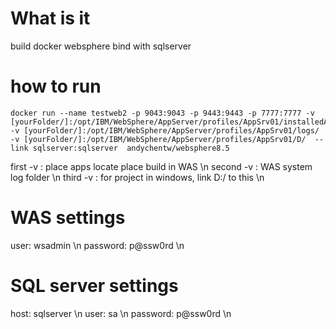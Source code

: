 What is it
==========

build docker websphere bind with sqlserver


how to run
==========

	docker run --name testweb2 -p 9043:9043 -p 9443:9443 -p 7777:7777 -v [yourFolder/]:/opt/IBM/WebSphere/AppServer/profiles/AppSrv01/installedApps/ -v [yourFolder/]:/opt/IBM/WebSphere/AppServer/profiles/AppSrv01/logs/  -v [yourFolder/]:/opt/IBM/WebSphere/AppServer/profiles/AppSrv01/D/  --link sqlserver:sqlserver  andychentw/websphere8.5

first -v : place apps locate place build in WAS \n
second -v : WAS system log folder \n
third -v : for project in windows, link D:/ to this \n

WAS settings
===============
user: wsadmin \n
password: p@ssw0rd \n

SQL server settings
===================
host: sqlserver \n
user: sa \n
password: p@ssw0rd \n



